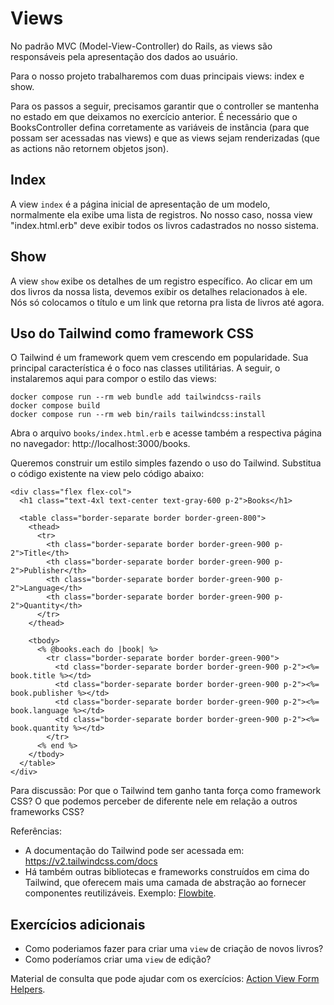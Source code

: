 # Views
No padrão MVC (Model-View-Controller) do Rails, as views são responsáveis pela apresentação dos dados ao usuário. 

Para o nosso projeto trabalharemos com duas principais views: index e show. 

Para os passos a seguir, precisamos garantir que o controller se mantenha no estado em que deixamos no exercício
anterior. É necessário que o BooksController defina corretamente as variáveis de instância (para que possam ser
acessadas nas views) e que as views sejam renderizadas (que as actions não retornem objetos json).

## Index
A view `index` é a página inicial de apresentação de um modelo, normalmente ela exibe uma lista de registros. 
No nosso caso, nossa view "index.html.erb" deve exibir todos os livros cadastrados no nosso sistema. 

## Show
A view `show` exibe os detalhes de um registro específico. Ao clicar em um dos livros da nossa lista, devemos
exibir os detalhes relacionados à ele. Nós só colocamos o título e um link que retorna pra lista de livros até agora.

## Uso do Tailwind como framework CSS

O Tailwind é um framework quem vem crescendo em popularidade. Sua principal característica é o foco nas classes
utilitárias. A seguir, o instalaremos aqui para compor o estilo das views:

```
docker compose run --rm web bundle add tailwindcss-rails
docker compose build
docker compose run --rm web bin/rails tailwindcss:install
```

Abra o arquivo `books/index.html.erb` e acesse também a respectiva página no navegador:
http://localhost:3000/books.


Queremos construir um estilo simples fazendo o uso do Tailwind.
Substitua o código existente na view pelo código abaixo:

```
<div class="flex flex-col">
  <h1 class="text-4xl text-center text-gray-600 p-2">Books</h1>

  <table class="border-separate border border-green-800">
    <thead>
      <tr>
        <th class="border-separate border border-green-900 p-2">Title</th>
        <th class="border-separate border border-green-900 p-2">Publisher</th>
        <th class="border-separate border border-green-900 p-2">Language</th>
        <th class="border-separate border border-green-900 p-2">Quantity</th>
      </tr>
    </thead>

    <tbody>
      <% @books.each do |book| %>
        <tr class="border-separate border border-green-900">
          <td class="border-separate border border-green-900 p-2"><%= book.title %></td>
          <td class="border-separate border border-green-900 p-2"><%= book.publisher %></td>
          <td class="border-separate border border-green-900 p-2"><%= book.language %></td>
          <td class="border-separate border border-green-900 p-2"><%= book.quantity %></td>
        </tr>
      <% end %>
    </tbody>
  </table>
</div>
```

Para discussão: Por que o Tailwind tem ganho tanta força como framework CSS? O que podemos perceber de diferente nele em relação a outros frameworks CSS?

Referências:
- A documentação do Tailwind pode ser acessada em: https://v2.tailwindcss.com/docs
- Há também outras bibliotecas e frameworks construídos em cima do Tailwind, que oferecem mais uma camada de abstração ao fornecer componentes
reutilizáveis. Exemplo: [Flowbite](https://flowbite.com/).

## Exercícios adicionais
- Como poderiamos fazer para criar uma `view` de criação de novos livros?
- Como poderíamos criar uma `view` de edição? 

Material de consulta que pode ajudar com os exercícios: [Action View Form Helpers](https://guiarails.com.br/form_helpers.html).
